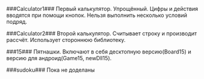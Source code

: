 ###Calculator1###
Первый калькулятор. Упрощённый. Цифры и действия вводятся при помощи кнопок.
Нельзя выполнить несколько условий подряд.

###Calculator2###
Второй калькулятор. Считывает строку и производит рассчёт.
Использует стороннюю библиотеку.

###15###
Пятнашки. Включают в себя десктопную версию(Board15) и версию для андроид(Game15, newDll15).

###sudoku###
Пока не доделаны